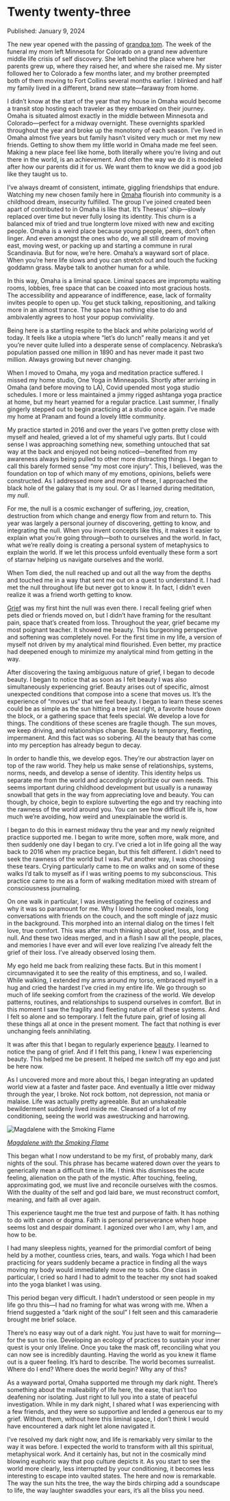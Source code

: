 # Twenty twenty-three

Published: January 9, 2024

The new year opened with the passing of [grandpa tom](Grandpa%20tom%206d47f89a3b51432f8f6be1342daa176d.md). The week of the funeral my mom left Minnesota for Colorado on a grand new adventure middle life crisis of self discovery. She left behind the place where her parents grew up, where they raised her, and where she raised me. My sister followed her to Colorado a few months later, and my brother preempted both of them moving to Fort Collins several months earlier. I blinked and half my family lived in a different, brand new state—faraway from home.

I didn’t know at the start of the year that my house in Omaha would become a transit stop hosting each traveler as they embarked on their journey. Omaha is situated almost exactly in the middle between Minnesota and Colorado—perfect for a midway overnight. These overnights sparkled throughout the year and broke up the monotony of each season. I’ve lived in Omaha almost five years but family hasn’t visited very much or met my new friends. Getting to show them my little world in Omaha made me feel seen. Making a new place feel like home, both literally where you’re living and out there in the world, is an achievement. And often the way we do it is modeled after how our parents did it for us. We want them to know we did a good job like they taught us to.

I’ve always dreamt of consistent, intimate, giggling friendships that endure. Watching my new chosen family here in [Omaha](Omaha%2021169121f8b24dc385a3ee76292a1a4a.md) flourish into community is a childhood dream, insecurity fulfilled. The group I’ve joined created been apart of contributed to in Omaha is like that. It’s Theseus’ ship—slowly replaced over time but never fully losing its identity. This churn is a balanced mix of tried and true longterm love mixed with new and exciting people. Omaha is a weird place because young people, peers, don’t often linger. And even amongst the ones who do, we all still dream of moving east, moving west, or packing up and starting a commune in rural Scandinavia. But for now, we’re here. Omaha’s a wayward sort of place. When you’re here life slows and you can stretch out and touch the fucking goddamn grass. Maybe talk to another human for a while. 

In this way, Omaha is a liminal space. Liminal spaces are impromptu waiting rooms, lobbies, free space that can be coaxed into most gracious hosts. The accessibility and appearance of indifference, ease, lack of formality invites people to open up. You get stuck talking, repositioning, and talking more in an almost trance. The space has nothing else to do and ambivalently agrees to host your popup conviviality.

Being here is a startling respite to the black and white polarizing world of today. It feels like a utopia where “let’s do lunch” really means it and yet you’re never quite lulled into a desperate sense of complacency. Nebraska’s population passed one million in 1890 and has never made it past two million. Always growing but never changing.

When I moved to Omaha, my yoga and meditation practice suffered. I missed my home studio, One Yoga in Minneapolis. Shortly after arriving in Omaha (and before moving to LA), Covid upended most yoga studio schedules. I more or less maintained a jimmy rigged ashtanga yoga practice at home, but my heart yearned for a regular practice. Last summer, I finally gingerly stepped out to begin practicing at a studio once again. I’ve made my home at Pranam and found a lovely little community.

My practice started in 2016 and over the years I’ve gotten pretty close with myself and healed, grieved a lot of my shameful ugly parts. But I could sense I was approaching something new, something untouched that sat way at the back and enjoyed not being noticed—benefited from my awareness always being pulled to other more distracting things. I began to call this barely formed sense “my most core injury”. This, I believed, was the foundation on top of which many of my emotions, opinions, beliefs were constructed. As I addressed more and more of these, I approached the black hole of the galaxy that is my soul. Or as I learned during meditation, my *null*.

For me, the null is a cosmic exchanger of suffering, joy, creation, destruction from which change and energy flow from and return to. This year was largely a personal journey of discovering, getting to know, and integrating the null. When you invent concepts like this, it makes it easier to explain what you’re going through—both to ourselves and the world. In fact, what we’re really doing is creating a personal system of metaphysics to explain the world. If we let this process unfold eventually these form a sort of starnav helping us navigate ourselves and the world.

When Tom died, the null reached up and out all the way from the depths and touched me in a way that sent me out on a quest to understand it. I had met the null throughout life but never got to know it. In fact, I didn’t even realize it was a friend worth getting to know.

[Grief](The%20warmth%20of%20grief%20752133f25ce543ae80af7d4e2146c649.md) was my first hint the null was even there. I recall feeling grief when pets died or friends moved on, but I didn’t have framing for the resultant pain, space that’s created from loss. Throughout the year, grief became my most poignant teacher. It showed me beauty. This burgeoning perspective and softening was completely novel. For the first time in my life, a version of myself not driven by my analytical mind flourished. Even better, my practice had deepened enough to minimize my analytical mind from getting in the way.

After discovering the taxing ambiguous nature of grief, I began to decode beauty. I began to notice that as soon as I felt beauty I was also simultaneously experiencing grief. Beauty arises out of specific, almost unexpected conditions that compose into a scene that moves us. It’s the experience of “moves us” that we feel beauty. I began to learn these scenes could be as simple as the sun hitting a tree just right, a favorite house down the block, or a gathering space that feels special. We develop a love for things. The conditions of these scenes are fragile though. The sun moves, we keep driving, and relationships change. Beauty is temporary, fleeting, impermanent. And this fact was so sobering. All the beauty that has come into my perception has already begun to decay.

In order to handle this, we develop egos. They’re our abstraction layer on top of the raw world. They help us make sense of relationships, systems, norms, needs, and develop a sense of identity. This identity helps us separate me from the world and accordingly prioritize our own needs. This seems important during childhood development but usually is a runaway snowball that gets in the way from appreciating love and beauty. You can though, by choice, begin to explore subverting the ego and try reaching into the rawness of the world around you. You can see how difficult life is, how much we’re avoiding, how weird and unexplainable the world is.

I began to do this in earnest midway thru the year and my newly reignited practice supported me. I began to write more, soften more, walk more, and then suddenly one day I began to cry. I’ve cried a lot in life going all the way back to 2016 when my practice began, but this felt different. I didn’t need to seek the rawness of the world but I was. Put another way, I was choosing these tears. Crying particularly came to me on walks and on some of these walks I’d talk to myself as if I was writing poems to my subconscious. This practice came to me as a form of walking meditation mixed with stream of consciousness journaling.

On one walk in particular, I was investigating the feeling of coziness and why it was so paramount for me. Why I loved home cooked meals, long conversations with friends on the couch, and the soft mingle of jazz music in the background. This morphed into an internal dialog on the times I felt love, true comfort. This was after much thinking about grief, loss, and the null. And these two ideas merged, and in a flash I saw all the people, places, and memories I have ever and will ever love realizing I’ve already felt the grief of their loss. I’ve already observed losing them.

My ego held me back from realizing these facts. But in this moment I circumnavigated it to see the reality of this emptiness, and so, I wailed. While walking, I extended my arms around my torso, embraced myself in a hug and cried the hardest I’ve cried in my entire life. We go through so much of life seeking comfort from the craziness of the world. We develop patterns, routines, and relationships to suspend ourselves in comfort. But in this moment I saw the fragility and fleeting nature of all these systems. And I felt so alone and so temporary. I felt the future pain, grief of losing all these things all at once in the present moment. The fact that nothing is ever unchanging feels annihilating. 

It was after this that I began to regularly experience [beauty](Beauty%2096f76219af7d4cafb54135edf9768c9b.md). I learned to notice the pang of grief. And if I felt this pang, I knew I was experiencing beauty. This helped me be present. It helped me switch off my ego and just be here now.

As I uncovered more and more about this, I began integrating an updated world view at a faster and faster pace. And eventually a little over midway through the year, I broke. Not rock bottom, not depression, not mania or malaise. Life was actually pretty agreeable. But an unshakeable bewilderment suddenly lived inside me. Cleansed of a lot of my conditioning, seeing the world was awestrucking and harrowing. 

![[*Magdalene with the Smoking Flame*](https://en.wikipedia.org/wiki/Magdalene_with_the_Smoking_Flame)](Twenty%20twenty-three%204405cde83c1d4109bf7f2c64600f46cd/Georges_de_La_Tour_-_Magdalen_of_Night_Light_-_WGA12337.jpg)

[*Magdalene with the Smoking Flame*](https://en.wikipedia.org/wiki/Magdalene_with_the_Smoking_Flame)

This began what I now understand to be my first, of probably many, dark nights of the soul. This phrase has became watered down over the years to generically mean a difficult time in life. I think this dismisses the acute feeling, alienation on the path of the mystic. After touching, feeling, approximating god, we must live and reconcile ourselves with the cosmos. With the duality of the self and god laid bare, we must reconstruct comfort, meaning, and faith all over again.

This experience taught me the true test and purpose of faith. It has nothing to do with canon or dogma. Faith is personal perseverance when hope seems lost and despair dominant. I agonized over who I am, why I am, and how to be. 

I had many sleepless nights, yearned for the primordial comfort of being held by a mother, countless cries, tears, and wails. Yoga which I had been practicing for years suddenly became a practice in finding all the ways moving my body would immediately move me to sobs. One class in particular, I cried so hard I had to admit to the teacher my snot had soaked into the yoga blanket I was using.

This period began very difficult. I hadn’t understood or seen people in my life go thru this—I had no framing for what was wrong with me. When a friend suggested a “dark night of the soul” I felt seen and this camaraderie brought me brief solace. 

There’s no easy way out of a dark night. You just have to wait for morning—for the sun to rise. Developing an ecology of practices to sustain your inner quest is your only lifeline. Once you take the mask off, reconciling what you can now see is incredibly daunting. Having the world as you knew it flame out is a queer feeling. It’s hard to describe. The world becomes surrealist. Where do I end? Where does the world begin? Why any of this? 

As a wayward portal, Omaha supported me through my dark night. There’s something about the malleability of life here, the ease, that isn’t too deafening nor isolating. Just right to lull you into a state of peaceful investigation. While in my dark night, I shared what I was experiencing with a few friends, and they were so supportive and lended a generous ear to my grief. Without them, without here this liminal space, I don’t think I would have encountered a dark night let alone navigated it.

I’ve resolved my dark night now, and life is remarkably very similar to the way it was before. I expected the world to transform with all this spiritual, metaphysical work. And it certainly has, but not in the cosmically mind blowing euphoric way that pop culture depicts it. As you start to see the world more clearly, less interrupted by your conditioning, it becomes less interesting to escape into vaulted states. The here and now is remarkable. The way the sun hits the tree, the way the birds chirping add a soundscape to life, the way laughter swaddles your ears, it’s all the bliss you need.